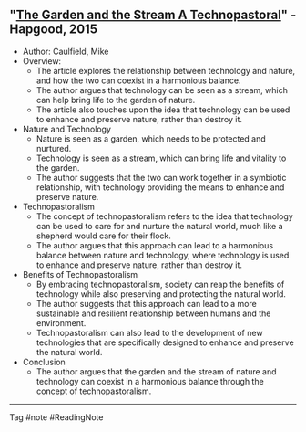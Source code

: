 ## "[The Garden and the Stream A Technopastoral](https://hapgood.us/2015/10/17/the-garden-and-the-stream-a-technopastoral/)" - Hapgood, 2015

- Author: Caulfield, Mike
-   Overview:
    -   The article explores the relationship between technology and nature, and how the two can coexist in a harmonious balance.
    -   The author argues that technology can be seen as a stream, which can help bring life to the garden of nature.
    -   The article also touches upon the idea that technology can be used to enhance and preserve nature, rather than destroy it.
-   Nature and Technology
    -   Nature is seen as a garden, which needs to be protected and nurtured.
    -   Technology is seen as a stream, which can bring life and vitality to the garden.
    -   The author suggests that the two can work together in a symbiotic relationship, with technology providing the means to enhance and preserve nature.
-   Technopastoralism
    -   The concept of technopastoralism refers to the idea that technology can be used to care for and nurture the natural world, much like a shepherd would care for their flock.
    -   The author argues that this approach can lead to a harmonious balance between nature and technology, where technology is used to enhance and preserve nature, rather than destroy it.
-   Benefits of Technopastoralism
    -   By embracing technopastoralism, society can reap the benefits of technology while also preserving and protecting the natural world.
    -   The author suggests that this approach can lead to a more sustainable and resilient relationship between humans and the environment.
    -   Technopastoralism can also lead to the development of new technologies that are specifically designed to enhance and preserve the natural world.
-   Conclusion
    -   The author argues that the garden and the stream of nature and technology can coexist in a harmonious balance through the concept of technopastoralism.

--------------------------------

Tag #note #ReadingNote